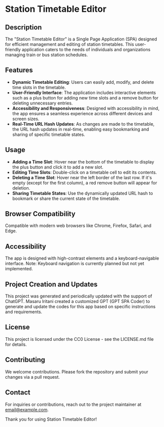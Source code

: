 # Station Timetable Editor

## Description
The "Station Timetable Editor" is a Single Page Application (SPA) designed for efficient management and editing of station timetables. This user-friendly application caters to the needs of individuals and organizations managing train or bus station schedules.

## Features

- **Dynamic Timetable Editing**: Users can easily add, modify, and delete time slots in the timetable.
- **User-Friendly Interface**: The application includes interactive elements such as a plus button for adding new time slots and a remove button for deleting unnecessary entries.
- **Accessibility and Responsiveness**: Designed with accessibility in mind, the app ensures a seamless experience across different devices and screen sizes.
- **Real-Time URL Hash Updates**: As changes are made to the timetable, the URL hash updates in real-time, enabling easy bookmarking and sharing of specific timetable states.

## Usage

- **Adding a Time Slot**: Hover near the bottom of the timetable to display the plus button and click it to add a new slot.
- **Editing Time Slots**: Double-click on a timetable cell to edit its contents.
- **Deleting a Time Slot**: Hover near the left border of the last row. If it's empty (except for the first column), a red remove button will appear for deletion.
- **Sharing Timetable States**: Use the dynamically updated URL hash to bookmark or share the current state of the timetable.

## Browser Compatibility
Compatible with modern web browsers like Chrome, Firefox, Safari, and Edge.

## Accessibility
The app is designed with high-contrast elements and a keyboard-navigable interface. Note: Keyboard navigation is currently planned but not yet implemented.

## Project Creation and Updates
This project was generated and periodically updated with the support of ChatGPT. Masaru Iritani created a customized GPT (GPT SPA Coder) to generate and update the codes for this app based on specific instructions and requirements.

## License
This project is licensed under the CC0 License - see the LICENSE.md file for details.

## Contributing
We welcome contributions. Please fork the repository and submit your changes via a pull request.

## Contact
For inquiries or contributions, reach out to the project maintainer at [email@example.com](mailto:email@example.com).

Thank you for using Station Timetable Editor!
